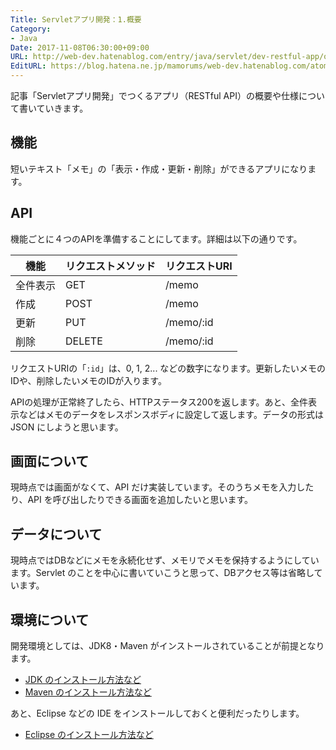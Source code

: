 ```yaml
---
Title: Servletアプリ開発：1.概要
Category:
- Java
Date: 2017-11-08T06:30:00+09:00
URL: http://web-dev.hatenablog.com/entry/java/servlet/dev-restful-app/overview
EditURL: https://blog.hatena.ne.jp/mamorums/web-dev.hatenablog.com/atom/entry/8599973812315253575
---
```


記事「Servletアプリ開発」でつくるアプリ（RESTful API）の概要や仕様について書いていきます。

## 機能
短いテキスト「メモ」の「表示・作成・更新・削除」ができるアプリになります。


## API
機能ごとに４つのAPIを準備することにしてます。詳細は以下の通りです。

|    機能    | リクエストメソッド | リクエストURI |
|-----------|-----------------------|------------------|
| 全件表示 | GET                       | /memo            |
| 作成       | POST                      | /memo            |
| 更新       | PUT                        | /memo/:id      |
| 削除       | DELETE                  | /memo/:id      |

リクエストURIの「`:id`」は、0, 1, 2... などの数字になります。更新したいメモのIDや、削除したいメモのIDが入ります。

APIの処理が正常終了したら、HTTPステータス200を返します。あと、全件表示などはメモのデータをレスポンスボディに設定して返します。データの形式は JSON にしようと思います。


## 画面について
現時点では画面がなくて、API だけ実装しています。そのうちメモを入力したり、API を呼び出したりできる画面を追加したいと思います。


## データについて
現時点ではDBなどにメモを永続化せず、メモリでメモを保持するようにしています。Servlet のことを中心に書いていこうと思って、DBアクセス等は省略しています。


## 環境について
開発環境としては、JDK8・Maven がインストールされていることが前提となります。

- [JDK のインストール方法など](/entry/java/jdk/table-of-contents)
- [Maven のインストール方法など](/entry/maven/table-of-contents)

あと、Eclipse などの IDE をインストールしておくと便利だったりします。

- [Eclipse のインストール方法など](/entry/eclipse/table-of-contents)
